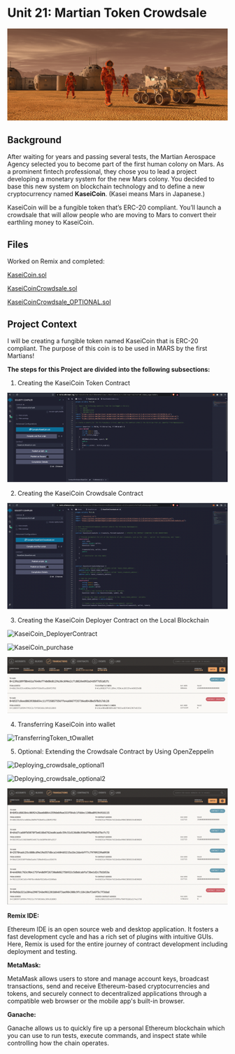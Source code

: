 # Unit 21: Martian Token Crowdsale

![alt=""](Images/application-image.png)

## Background

After waiting for years and passing several tests, the Martian Aerospace Agency selected you to become part of the first human colony on Mars. As a prominent fintech professional, they chose you to lead a project developing a monetary system for the new Mars colony. You decided to base this new system on blockchain technology and to define a new cryptocurrency named **KaseiCoin**. (Kasei means Mars in Japanese.)

KaseiCoin will be a fungible token that’s ERC-20 compliant. You’ll launch a crowdsale that will allow people who are moving to Mars to convert their earthling money to KaseiCoin.

## Files

Worked on Remix and completed:

[KaseiCoin.sol](Starter_Code/KaseiCoin.sol)

[KaseiCoinCrowdsale.sol](Starter_Code/KaseiCoinCrowdsale.sol)

[KaseiCoinCrowdsale_OPTIONAL.sol](Starter_Code/KaseiCoinCrowdsale_OPTIONAL.sol)

## Project Context

I will be creating a fungible token named KaseiCoin that is ERC-20 compliant. The purpose of this coin is to be used in MARS by the first Martians!

**The steps for this Project are divided into the following subsections:**

1. Creating the KaseiCoin Token Contract

![KaseiCoin_TokenContract](Images/KaseiCoin_TokenContract.png)

2. Creating the KaseiCoin Crowdsale Contract

![KaseiCoin_CrowdsaleContract](Images/KaseiCoin_CrowdsaleContract.png)

3. Creating the KaseiCoin Deployer Contract on the Local Blockchain

![KaseiCoin_DeployerContract](Images/deploying_crowdsale.gif)

![KaseiCoin_purchase](Images/buying_KaseiCoin.gif)

![Ganache_Transactions](Images/Ganache_transactions.png)

4. Transferring KaseiCoin into wallet

![TransferringToken_tOwallet](Images/TransferingToken_tOwallet.gif)

5. Optional: Extending the Crowdsale Contract by Using OpenZeppelin

![Deploying_crowdsale_optional1](Images/Deploying_crowdsale_optional_1.gif)

![Deploying_crowdsale_optional2](Images/Deploying_crowdsale_optional_2.gif)

![Ganache_Transactions_optional](Images/Ganache_transactions_optional.png)


 **Remix IDE:** 

 Ethereum IDE is an open source web and desktop application. It fosters a fast development cycle and has a rich set of plugins with intuitive GUIs. Here, Remix is used for the entire journey of contract development including deployment and testing.

 **MetaMask:** 

 MetaMask allows users to store and manage account keys, broadcast transactions, send and receive Ethereum-based cryptocurrencies and tokens, and securely connect to decentralized applications through a compatible web browser or the mobile app's built-in browser.

 **Ganache:** 

 Ganache allows us to quickly fire up a personal Ethereum blockchain which you can use to run tests, execute commands, and inspect state while controlling how the chain operates.

